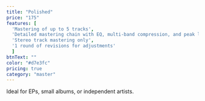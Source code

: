 ```yaml
---
title: "Polished"
price: "175"
features: [
  'Mastering of up to 5 tracks', 
  'Detailed mastering chain with EQ, multi-band compression, and peak limiting', 
  'Stereo track mastering only', 
  '1 round of revisions for adjustments'
  ]
btnText: ""
color: "#d7e3fc"
pricing: true
category: "master"
---
```


Ideal for EPs, small albums, or independent artists.